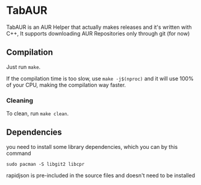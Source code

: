 # TabAUR

TabAUR is an AUR Helper that actually makes releases and it's written with C++, It supports downloading AUR Repositories only through git (for now)

## Compilation
Just run `make`. 

If the compilation time is too slow, use `make -j$(nproc)` and it will use 100% of your CPU, making the compilation way faster.
### Cleaning
To clean, run `make clean`.

## Dependencies
you need to install some library dependencies, which you can by this command
```
sudo pacman -S libgit2 libcpr 
```

rapidjson is pre-included in the source files and doesn't need to be installed 
